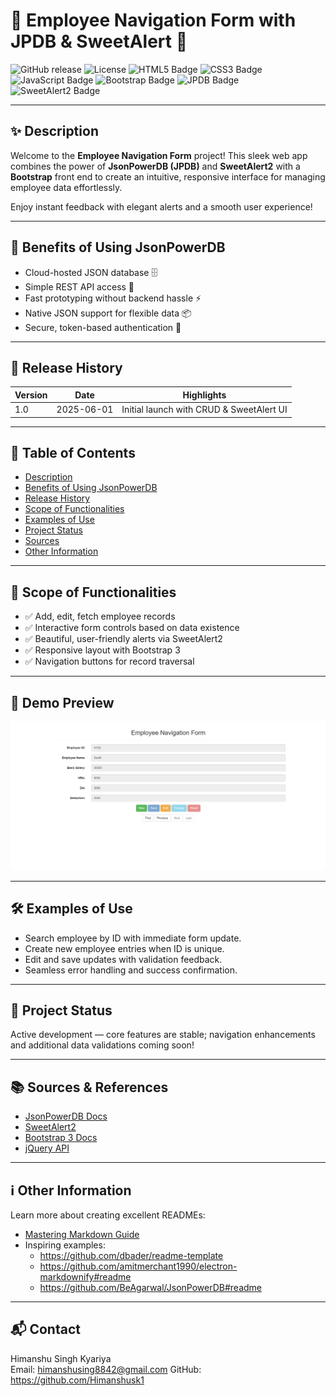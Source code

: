 # 🚀 Employee Navigation Form with JPDB & SweetAlert 🎉

  <img src="https://img.shields.io/github/v/release/yourusername/yourrepo?style=for-the-badge&color=blueviolet" alt="GitHub release"/>
  <img src="https://img.shields.io/github/license/yourusername/yourrepo?style=for-the-badge&color=green" alt="License"/>
  <img src="https://img.shields.io/badge/Made%20with-HTML5-E34F26?style=for-the-badge&logo=html5&logoColor=white" alt="HTML5 Badge"/>
  <img src="https://img.shields.io/badge/Made%20with-CSS3-1572B6?style=for-the-badge&logo=css3&logoColor=white" alt="CSS3 Badge"/>
  <img src="https://img.shields.io/badge/JavaScript-F7DF1E?style=for-the-badge&logo=javascript&logoColor=black" alt="JavaScript Badge"/>
  <img src="https://img.shields.io/badge/Framework-Bootstrap-563d7c?style=for-the-badge&logo=bootstrap&logoColor=white" alt="Bootstrap Badge"/>
  <img src="https://img.shields.io/badge/Backend-JPDB-ff69b4?style=for-the-badge&logo=json&logoColor=white" alt="JPDB Badge"/>
  <img src="https://img.shields.io/badge/Alerts-SweetAlert2-ff6f61?style=for-the-badge&logo=javascript&logoColor=white" alt="SweetAlert2 Badge"/>

---

## ✨ Description

Welcome to the **Employee Navigation Form** project! This sleek web app combines the power of **JsonPowerDB (JPDB)** and **SweetAlert2** with a **Bootstrap** front end to create an intuitive, responsive interface for managing employee data effortlessly.

Enjoy instant feedback with elegant alerts and a smooth user experience!

---

## 🎯 Benefits of Using JsonPowerDB

- Cloud-hosted JSON database 🗄️
- Simple REST API access 🔗
- Fast prototyping without backend hassle ⚡
- Native JSON support for flexible data 📦
- Secure, token-based authentication 🔐

---

## 📅 Release History

| Version | Date       | Highlights                                 |
|---------|------------|--------------------------------------------|
| 1.0     | 2025-06-01 | Initial launch with CRUD & SweetAlert UI   |

---

## 🧭 Table of Contents

- [Description](#-description)
- [Benefits of Using JsonPowerDB](#-benefits-of-using-jsonpowerdb)
- [Release History](#-release-history)
- [Scope of Functionalities](#-scope-of-functionalities)
- [Examples of Use](#-examples-of-use)
- [Project Status](#-project-status)
- [Sources](#-sources)
- [Other Information](#-other-information)

---

## 🔧 Scope of Functionalities

- ✅ Add, edit, fetch employee records
- ✅ Interactive form controls based on data existence
- ✅ Beautiful, user-friendly alerts via SweetAlert2
- ✅ Responsive layout with Bootstrap 3
- ✅ Navigation buttons for record traversal

---

## 📸 Demo Preview

![Demo GIF](./public/preview.png)

---

## 🛠 Examples of Use

- Search employee by ID with immediate form update.
- Create new employee entries when ID is unique.
- Edit and save updates with validation feedback.
- Seamless error handling and success confirmation.

---

## 🚧 Project Status

Active development — core features are stable; navigation enhancements and additional data validations coming soon!

---

## 📚 Sources & References

- [JsonPowerDB Docs](https://login2explore.com/jpdb/docs.html)
- [SweetAlert2](https://sweetalert2.github.io/)
- [Bootstrap 3 Docs](https://getbootstrap.com/docs/3.4/)
- [jQuery API](https://api.jquery.com/)

---

## ℹ️ Other Information

Learn more about creating excellent READMEs:

- [Mastering Markdown Guide](https://guides.github.com/features/mastering-markdown/)
- Inspiring examples:
  - https://github.com/dbader/readme-template
  - https://github.com/amitmerchant1990/electron-markdownify#readme
  - https://github.com/BeAgarwal/JsonPowerDB#readme

---

## 📬 Contact

Himanshu Singh Kyariya  
Email: himanshusing8842@gmail.com 
GitHub: https://github.com/Himanshusk1

